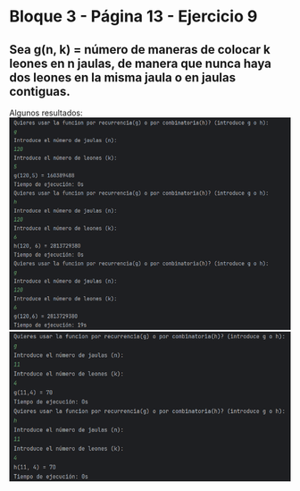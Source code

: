 <h1>Bloque 3 - Página 13 - Ejercicio 9</h1>
<h2>Sea g(n, k) = número de maneras de colocar k leones en n jaulas, de manera que nunca
haya dos leones en la misma jaula o en jaulas contiguas.</h2>

Algunos resultados:
![screenshot](capturas/1.png)
![screenshot](capturas/2.png)
